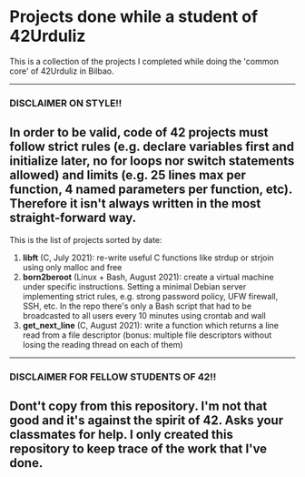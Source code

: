 # Projects done while a student of 42Urduliz

This is a collection of the projects I completed while doing the 'common core' of 42Urduliz in Bilbao.

---
### DISCLAIMER ON STYLE!!
**In order to be valid, code of 42 projects must follow strict rules (e.g. declare variables first and initialize later, no for loops nor switch statements allowed) and limits (e.g. 25 lines max per function, 4 named parameters per function, etc). Therefore it isn't always written in the most straight-forward way.**
---

This is the list of projects sorted by date:
1. **libft** (C, July 2021): re-write useful C functions like strdup or strjoin using only malloc and free
2. **born2beroot** (Linux + Bash, August 2021): create a virtual machine under specific instructions. Setting a minimal Debian server implementing strict rules, e.g. strong password policy, UFW firewall, SSH, etc. In the repo there's only a Bash script that had to be broadcasted to all users every 10 minutes using crontab and wall
3. **get_next_line** (C, August 2021): write a function which returns a line read from a
file descriptor (bonus: multiple file descriptors without losing the reading thread on each of them)

---
### DISCLAIMER FOR FELLOW STUDENTS OF 42!!
**Dont't copy from this repository. I'm not that good and it's against the spirit of 42. Asks your classmates for help. I only created this repository to keep trace of the work that I've done.**
---
